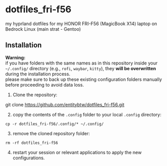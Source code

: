 # dotfiles_fri-f56
my hyprland dotfiles for my HONOR FRI-F56 (MagicBook X14) laptop on Bedrock Linux (main strat - Gentoo)

## Installation

**Warning:**  
if you have folders with the same names as in this repository inside your `~/.config/` directory (e.g., `rofi`, `waybar`, `kitty`), they **will be overwritten** during the installation process.  
please make sure to back up these existing configuration folders manually before proceeding to avoid data loss.

1. Clone the repository:

git clone https://github.com/entitybtw/dotfiles_fri-f56.git

2. copy the contents of the `.config` folder to your local `.config` directory:
```
cp -r dotfiles_fri-f56/.config/* ~/.config/
```

3. remove the cloned repository folder:
```
rm -rf dotfiles_fri-f56
```

4. restart your session or relevant applications to apply the new configurations.